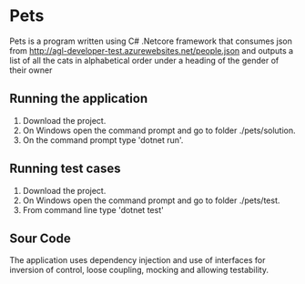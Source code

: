 # Pets
Pets is a program written using C# .Netcore framework that consumes json from http://agl-developer-test.azurewebsites.net/people.json and outputs a list of all the cats in alphabetical order under a heading of the gender of their owner

## Running the application
1. Download the project.
2. On Windows open the command prompt and go to folder ./pets/solution.
3. On the command prompt type 'dotnet run'.

## Running test cases
1. Download the project.
2. On Windows open the command prompt and go to folder ./pets/test.
3. From command line type 'dotnet test'

## Sour Code
The application uses dependency injection and use of interfaces for inversion of control, loose coupling, mocking and allowing testability.